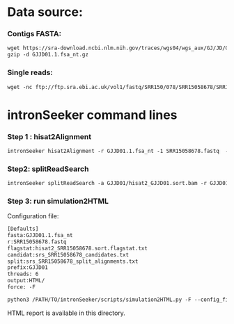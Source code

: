 Data source:
============

### Contigs FASTA: 

```diff
wget https://sra-download.ncbi.nlm.nih.gov/traces/wgs04/wgs_aux/GJ/JD/GJJD01/GJJD01.1.fsa_nt.gz
gzip -d GJJD01.1.fsa_nt.gz
```

### Single reads:


```diff
wget -nc ftp://ftp.sra.ebi.ac.uk/vol1/fastq/SRR150/078/SRR15058678/SRR15058678.fastq.gz

```

intronSeeker command lines
============================

### Step 1 : hisat2Alignment

```diff
intronSeeker hisat2Alignment -r GJJD01.1.fsa_nt -1 SRR15058678.fastq  --prefix GJJD01 -o GJJD01 -t 12
```

### Step2: splitReadSearch

```diff
intronSeeker splitReadSearch -a GJJD01/hisat2_GJJD01.sort.bam -r GJJD01.1.fsa_nt --prefix GJJD01 --output splitReadSearch_GJJD01
```

### Step 3: run simulation2HTML

Configuration file:

```diff
[Defaults]
fasta:GJJD01.1.fsa_nt
r:SRR15058678.fastq
flagstat:hisat2_SRR15058678.sort.flagstat.txt
candidat:srs_SRR15058678_candidates.txt
split:srs_SRR15058678_split_alignments.txt
prefix:GJJD01
threads: 6                
output:HTML/
force: -F
```


```diff
python3 /PATH/TO/intronSeeker/scripts/simulation2HTML.py -F --config_file  SRR15058678.cfg;

```

HTML report is available in this directory.
